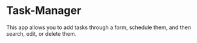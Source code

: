# Task-Manager
This app allows you to add tasks through a form, schedule them, and then search, edit, or delete them.
